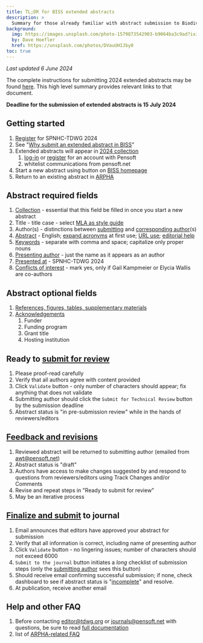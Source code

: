 ```yaml
---
title: TL;DR for BISS extended abstracts
description: >
  Summary for those already familiar with abstract submission to Biodiversity Information Science & Standards (BISS) for SPNHC-TDWG 2024.
background:
  img: https://images.unsplash.com/photo-1579873542903-b9064ba3c9ad?ixid=MnwxMjA3fDB8MHxwaG90by1wYWdlfHx8fGVufDB8fHx8&ixlib=rb-1.2.1&auto=format&fit=crop&w=2550&q=80
  by: Dave Hoefler
  href: https://unsplash.com/photos/DVauUHIJby0
toc: true
---
```


_Last updated 6 June 2024_

The complete instructions for submitting 2024 extended abstracts may be found [here](/conferences/2024/biss-abstract-submission/). This high level summary provides relevant links to that document. 

**Deadline for the submission of extended abstracts is 15 July 2024**

## Getting started

1. [Register](/conferences/2024/registration/) for SPNHC-TDWG 2024
2. See "[Why submit an extended abstract in BISS](/conferences/2024/why-extended-abstract/)"
3. Extended abstracts will appear in [2024 collection](https://biss.pensoft.net/collections) 
    1. [log-in](https://biss.pensoft.net/login.php?redirurl=%2F) or [register](https://pensoft.net/register.php?register=1&gotourl=biss.pensoft.net%2F) for an account with Pensoft
    2. whitelist communications from pensoft.net
4. Start a new abstract using button on [BISS homepage](https://biss.pensoft.net/)
5. Return to an existing abstract in [ARPHA](https://arpha.pensoft.net)

## Abstract required fields

1. [Collection](/conferences/2024/biss-abstract-submission/#collection-session) - essential that this field be filled in once you start a new abstract
2. Title - title case - select [MLA as style guide](https://titlecaseconverter.com/)
3. Author(s) - distinctions between [submitting](/conferences/2024/biss-abstract-submission/#submitting-author) and [corresponding author](/conferences/2024/biss-abstract-submission/#corresponding-author)(s)
4. [Abstract](/conferences/2024/biss-abstract-submission/#abstract) - English; [expand acronyms](/conferences/2024/biss-abstract-submission/#acronyms-and-abbreviations) at first use; [URL use](/conferences/2024/biss-abstract-submission/#hyperlinks-and-endnotes); [editorial help](/conferences/2024/biss-abstract-submission/#editorial-help)
5. [Keywords](/conferences/2024/biss-abstract-submission/#keywords) - separate with comma and space; capitalize only proper nouns
6. [Presenting author](/conferences/2024/biss-abstract-submission/#presenting-author) - just the name as it appears as an author
7. [Presented at](/conferences/2024/biss-abstract-submission/#presented-at) - SPNHC-TDWG 2024
8. [Conflicts of interest](/conferences/2024/biss-abstract-submission/#required-fields) - mark yes, only if Gail Kampmeier or Elycia Wallis are co-authors

## Abstract optional fields

1. [References, figures, tables, supplementary materials](/conferences/2024/biss-abstract-submission/#references-figures-supplementary-materials)
2. [Acknowledgements](/conferences/2024/biss-abstract-submission/#acknowledgements)
    1. Funder
    2. Funding program
    3. Grant title
    4. Hosting institution

## Ready to [submit for review](/conferences/2024/biss-abstract-submission/#submit-for-technical-review)

1. Please proof-read carefully
2. Verify that all authors agree with content provided
3. Click `Validate` button - only number of characters should appear; fix anything that does not validate
4. Submitting author should click the `Submit for Technical Review` button by the submission deadline
5. Abstract status is "in pre-submission review" while in the hands of reviewers/editors

## [Feedback and revisions](/conferences/2024/biss-abstract-submission/#feedback-and-revisions)

1. Reviewed abstract will be returned to submitting author (emailed from awt@pensoft.net)
2. Abstract status is "draft" 
3. Authors have access to make changes suggested by and respond to questions from reviewers/editors using Track Changes and/or Comments
4. Revise and repeat steps in "Ready to submit for review"
5. May be an iterative process

## [Finalize and submit](/conferences/2024/biss-abstract-submission/#finalize-and-submit-to-journal) to journal

1. Email announces that editors have approved your abstract for submission
2. Verify that all information is correct, including name of presenting author
3. Click `Validate` button - no lingering issues; number of characters should not exceed 6000
4. `Submit to the journal` button initiates a _long_ checklist of submission steps (only the [submitting author](/conferences/2024/biss-abstract-submission/#submitting-author) sees this button)
5. Should receive email confirming successful submission; if none, check dashboard to see if abstract status is "[incomplete](https://www.tdwg.org/conferences/2024/biss-abstract-submission/#incomplete-submission)" and resolve.
6. At publication, receive another email

## Help and other FAQ

1. Before contacting [editor@tdwg.org](mailto:editor@tdwg.org) or [journals@pensoft.net](mailto:journals@pensoft.net) with questions, be sure to read [full documentation](/conferences/2024/biss-abstract-submission/)
2. list of [ARPHA-related FAQ](/conferences/2024/biss-abstract-submission/#arpha-related-faqs)
